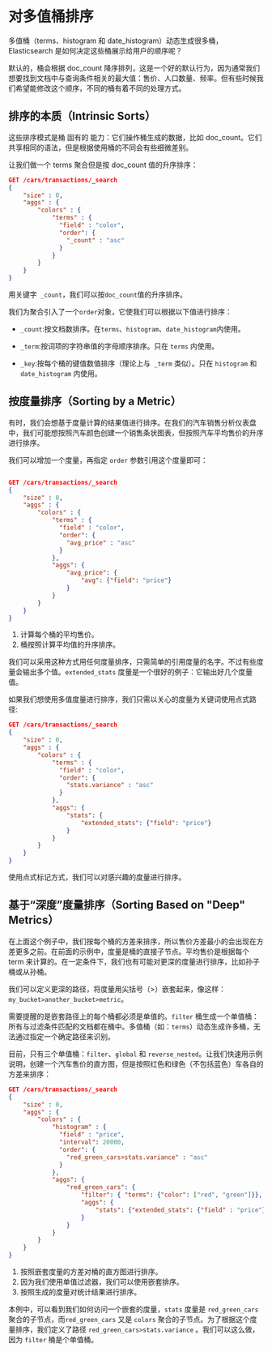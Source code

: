 # 对多值桶排序
多值桶（terms、histogram 和 date_histogram）动态生成很多桶，Elasticsearch 是如何决定这些桶展示给用户的顺序呢？

默认的，桶会根据 doc_count 降序排列，这是一个好的默认行为，因为通常我们想要找到文档中与查询条件相关的最大值：售价、人口数量、频率。但有些时候我们希望能修改这个顺序，不同的桶有着不同的处理方式。

## 排序的本质（Intrinsic Sorts）
这些排序模式是桶 固有的 能力：它们操作桶生成的数据，比如 doc_count。它们共享相同的语法，但是根据使用桶的不同会有些细微差别。

让我们做一个 terms 聚合但是按 doc_count 值的升序排序：
```json
GET /cars/transactions/_search
{
    "size" : 0,
    "aggs" : {
        "colors" : {
            "terms" : {
              "field" : "color",
              "order": {
                "_count" : "asc"
              }
            }
        }
    }
}
```
用关键字` _count`，我们可以按`doc_count`值的升序排序。

我们为聚合引入了一个`order`对象，它使我们可以根据以下值进行排序：

- `_count`:按文档数排序。在`terms`、`histogram`、`date_histogram`内使用。

- `_term`:按词项的字符串值的字母顺序排序。只在 `terms` 内使用。

- `_key`:按每个桶的键值数值排序（理论上与` _term` 类似）。只在 `histogram` 和 `date_histogram` 内使用。

## 按度量排序（Sorting by a Metric）
有时，我们会想基于度量计算的结果值进行排序。在我们的汽车销售分析仪表盘中，我们可能想按照汽车颜色创建一个销售条状图表，但按照汽车平均售价的升序进行排序。

我们可以增加一个度量，再指定 `order` 参数引用这个度量即可：
```json

GET /cars/transactions/_search
{
    "size" : 0,
    "aggs" : {
        "colors" : {
            "terms" : {
              "field" : "color",
              "order": {
                "avg_price" : "asc"
              }
            },
            "aggs": {
                "avg_price": {
                    "avg": {"field": "price"}
                }
            }
        }
    }
}
```
1. 计算每个桶的平均售价。
2. 桶按照计算平均值的升序排序。

我们可以采用这种方式用任何度量排序，只需简单的引用度量的名字。不过有些度量会输出多个值。`extended_stats` 度量是一个很好的例子：它输出好几个度量值。

如果我们想使用多值度量进行排序，我们只需以关心的度量为关键词使用点式路径:
```json
GET /cars/transactions/_search
{
    "size" : 0,
    "aggs" : {
        "colors" : {
            "terms" : {
              "field" : "color",
              "order": {
                "stats.variance" : "asc"
              }
            },
            "aggs": {
                "stats": {
                    "extended_stats": {"field": "price"}
                }
            }
        }
    }
}
```
使用点式标记方式，我们可以对感兴趣的度量进行排序。

## 基于“深度”度量排序（Sorting Based on "Deep" Metrics）
在上面这个例子中，我们按每个桶的方差来排序，所以售价方差最小的会出现在方差更多之前。在前面的示例中，度量是桶的直接子节点。平均售价是根据每个 term 来计算的。在一定条件下，我们也有可能对更深的度量进行排序，比如孙子桶或从孙桶。

我们可以定义更深的路径，将度量用尖括号（>）嵌套起来，像这样： `my_bucket>another_bucket>metric`。

需要提醒的是嵌套路径上的每个桶都必须是单值的。`filter` 桶生成一个单值桶：所有与过滤条件匹配的文档都在桶中。多值桶（如：`terms`）动态生成许多桶，无法通过指定一个确定路径来识别。

目前，只有三个单值桶：`filter`、`global` 和 `reverse_nested`。让我们快速用示例说明，创建一个汽车售价的直方图，但是按照红色和绿色（不包括蓝色）车各自的方差来排序：
```json
GET /cars/transactions/_search
{
    "size" : 0,
    "aggs" : {
        "colors" : {
            "histogram" : {
              "field" : "price",
              "interval": 20000,
              "order": {
                "red_green_cars>stats.variance" : "asc"
              }
            },
            "aggs": {
                "red_green_cars": {
                    "filter": { "terms": {"color": ["red", "green"]}},
                    "aggs": {
                        "stats": {"extended_stats": {"field" : "price"}}
                    }
                }
            }
        }
    }
}
```
1. 按照嵌套度量的方差对桶的直方图进行排序。
2. 因为我们使用单值过滤器，我们可以使用嵌套排序。
3. 按照生成的度量对统计结果进行排序。

本例中，可以看到我们如何访问一个嵌套的度量，`stats` 度量是 `red_green_cars` 聚合的子节点，而`red_green_cars` 又是 `colors` 聚合的子节点。为了根据这个度量排序，我们定义了路径 `red_green_cars>stats.variance` 。我们可以这么做，因为 `filter` 桶是个单值桶。

